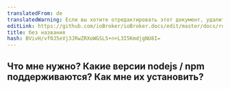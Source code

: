 ```yaml
---
translatedFrom: de
translatedWarning: Если вы хотите отредактировать этот документ, удалите поле «translatedFrom», в противном случае этот документ будет снова автоматически переведен
editLink: https://github.com/ioBroker/ioBroker.docs/edit/master/docs/ru/faq/_020_installation/010_nodejs.md
title: без названия
hash: BVivH/vf0J5eVj3JRwZRXoWGSL5+n+L3I5KmdjgNU8I=
---
```

## Что мне нужно? Какие версии nodejs / npm поддерживаются? Как мне их установить?
